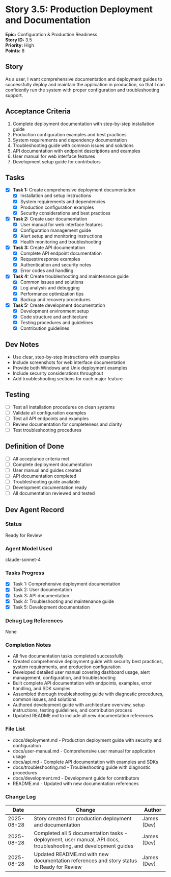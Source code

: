 # Story 3.5: Production Deployment and Documentation

**Epic:** Configuration & Production Readiness  
**Story ID:** 3.5  
**Priority:** High  
**Points:** 8

## Story

As a user,
I want comprehensive documentation and deployment guides to successfully deploy and maintain the application in production,
so that I can confidently run the system with proper configuration and troubleshooting support.

## Acceptance Criteria

1. Complete deployment documentation with step-by-step installation guide
2. Production configuration examples and best practices
3. System requirements and dependency documentation
4. Troubleshooting guide with common issues and solutions
5. API documentation with endpoint descriptions and examples
6. User manual for web interface features
7. Development setup guide for contributors

## Tasks

- [x] **Task 1:** Create comprehensive deployment documentation
  - [x] Installation and setup instructions
  - [x] System requirements and dependencies
  - [x] Production configuration examples
  - [x] Security considerations and best practices

- [x] **Task 2:** Create user documentation
  - [x] User manual for web interface features
  - [x] Configuration management guide
  - [x] Alert setup and monitoring instructions
  - [x] Health monitoring and troubleshooting

- [x] **Task 3:** Create API documentation
  - [x] Complete API endpoint documentation
  - [x] Request/response examples
  - [x] Authentication and security notes
  - [x] Error codes and handling

- [x] **Task 4:** Create troubleshooting and maintenance guide
  - [x] Common issues and solutions
  - [x] Log analysis and debugging
  - [x] Performance optimization tips
  - [x] Backup and recovery procedures

- [x] **Task 5:** Create development documentation
  - [x] Development environment setup
  - [x] Code structure and architecture
  - [x] Testing procedures and guidelines
  - [x] Contribution guidelines

## Dev Notes

- Use clear, step-by-step instructions with examples
- Include screenshots for web interface documentation
- Provide both Windows and Unix deployment examples
- Include security considerations throughout
- Add troubleshooting sections for each major feature

## Testing

- [ ] Test all installation procedures on clean systems
- [ ] Validate all configuration examples
- [ ] Test all API endpoints and examples
- [ ] Review documentation for completeness and clarity
- [ ] Test troubleshooting procedures

## Definition of Done

- [ ] All acceptance criteria met
- [ ] Complete deployment documentation
- [ ] User manual and guides created
- [ ] API documentation completed
- [ ] Troubleshooting guide available
- [ ] Development documentation ready
- [ ] All documentation reviewed and tested

## Dev Agent Record

### Status
Ready for Review

### Agent Model Used
claude-sonnet-4

### Tasks Progress
- [x] Task 1: Comprehensive deployment documentation
- [x] Task 2: User documentation
- [x] Task 3: API documentation
- [x] Task 4: Troubleshooting and maintenance guide
- [x] Task 5: Development documentation

### Debug Log References
None

### Completion Notes
- All five documentation tasks completed successfully
- Created comprehensive deployment guide with security best practices, system requirements, and production configuration
- Developed detailed user manual covering dashboard usage, alert management, configuration, and troubleshooting
- Built complete API documentation with endpoints, examples, error handling, and SDK samples
- Assembled thorough troubleshooting guide with diagnostic procedures, common issues, and solutions
- Authored development guide with architecture overview, setup instructions, testing guidelines, and contribution process
- Updated README.md to include all new documentation references

### File List
- docs/deployment.md - Production deployment guide with security and configuration
- docs/user-manual.md - Comprehensive user manual for application usage
- docs/api.md - Complete API documentation with examples and SDKs
- docs/troubleshooting.md - Troubleshooting guide with diagnostic procedures
- docs/development.md - Development guide for contributors
- README.md - Updated with new documentation references

### Change Log
| Date | Change | Author |
|------|---------|---------| 
| 2025-08-28 | Story created for production deployment and documentation | James (Dev) |
| 2025-08-28 | Completed all 5 documentation tasks - deployment, user manual, API docs, troubleshooting, and development guides | James (Dev) |
| 2025-08-28 | Updated README.md with new documentation references and story status to Ready for Review | James (Dev) |